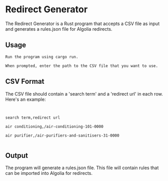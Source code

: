 # Redirect Generator

The Redirect Generator is a Rust program that accepts a CSV file as input and generates a rules.json file for Algolia redirects.

## Usage

    Run the program using cargo run.

    When prompted, enter the path to the CSV file that you want to use.

## CSV Format

The CSV file should contain a 'search term' and a 'redirect url' in each row. Here's an example:

```csv


search term,redirect url

air conditioning,/air-conditioning-101-0000

air purifier,/air-purifiers-and-sanitisers-31-0000


```

## Output

The program will generate a rules.json file. This file will contain rules that can be imported into Algolia for redirects.
